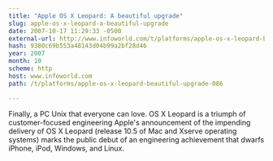 ```yaml
---
title: "Apple OS X Leopard: A beautiful upgrade"
slug: apple-os-x-leopard-a-beautiful-upgrade
date: 2007-10-17 11:29:33 -0500
external-url: http://www.infoworld.com/t/platforms/apple-os-x-leopard-beautiful-upgrade-086
hash: 9380c69b553a48143d04b99a2bf28d46
year: 2007
month: 10
scheme: http
host: www.infoworld.com
path: /t/platforms/apple-os-x-leopard-beautiful-upgrade-086

---
```


Finally, a PC Unix that everyone can love. OS X Leopard is a triumph of customer-focused engineering Apple's announcement of the impending delivery of OS X Leopard (release 10.5 of Mac and Xserve operating systems) marks the public debut of an engineering achievement that dwarfs iPhone, iPod, Windows, and Linux.
